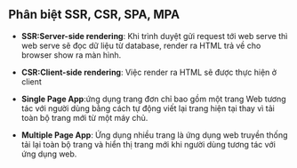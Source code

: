 ## Phân biệt SSR, CSR, SPA, MPA
- __SSR:Server-side rendering__: Khi trình duyệt gửi request tới web serve thì web serve sẽ đọc dữ liệu từ database, render ra HTML trả về cho browser show ra màn hình.

- __CSR:Client-side rendering__: Việc render ra HTML sẽ được thực hiện ở client

- __Single Page App__:ứng dụng trang đơn chỉ bao gồm một trang Web tương tác với người dùng bằng cách tự động viết lại trang hiện tại thay vì tải toàn bộ trang mới từ một máy chủ.

- __Multiple Page App__: Ứng dụng nhiều trang là ứng dụng web truyền thống tải lại toàn bộ trang và hiển thị trang mới khi người dùng tương tác với ứng dụng web.